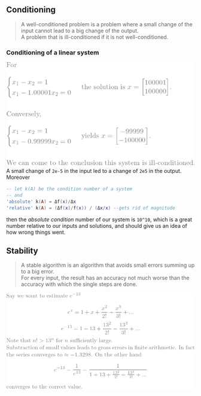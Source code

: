 ## Conditioning
>A well-conditioned problem is a problem where a small change of the input cannot lead to a big change of the output.  
>A problem that is ill-conditioned if it is not well-conditioned.
### Conditioning of a linear system
![ill](/img/ill.png)  
A small change of `2e-5` in the input led to a change of `2e5` in the output.  
Moreover
```lua
-- let k(A) be the condition number of a system
-- and
'absolute' k(A) = Δf(x)/Δx
'relative' k(A) = (Δf(x)/f(x)) / (Δx/x) --gets rid of magnitude
```
then the *absolute condition* number of our system is `10^10`, which is a great number relative to our inputs and solutions, and should give us an idea of how wrong things went. 
## Stability
> A stable algorithm is an algorithm that avoids small errors summing up to a big error.  
> For every input, the result has an accuracy not much worse than the accuracy with which the single steps are done.  

![e](/img/e.png)
